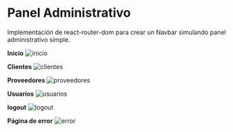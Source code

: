 # Panel Administrativo

Implementación de react-router-dom para crear un Navbar simulando panel administrativo simple.


**Inicio**
![inicio](https://github.com/user-attachments/assets/f2a65d06-2e18-4407-8774-d166d59acdf5)


**Clientes**
![clientes](https://github.com/user-attachments/assets/269c3e90-0786-4469-8df1-4816a06a1175)


**Proveedores**
![proveedores](https://github.com/user-attachments/assets/d1d7778e-2942-48cc-8b6a-b15048248db7)


**Usuarios**
![usuarios](https://github.com/user-attachments/assets/8ab00738-8c49-405f-b76b-3c16d024d151)


**logout**
![logout](https://github.com/user-attachments/assets/95356d17-bab7-4d0e-bd57-b4b30fe153c1)


**Página de error**
![error](https://github.com/user-attachments/assets/2d3bef2f-8482-45b2-98d9-6fb19a3b5dad)


